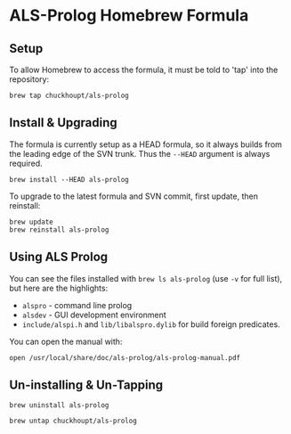 # ALS-Prolog Homebrew Formula

## Setup

To allow Homebrew to access the formula, it must be told to 'tap' into the repository:

`brew tap chuckhoupt/als-prolog`

## Install & Upgrading

The formula is currently setup as a HEAD formula, so it always builds from the leading edge of the SVN trunk.
Thus the `--HEAD` argument is always required.

`brew install --HEAD als-prolog`

To upgrade to the latest formula and SVN commit, first update, then reinstall:

```
brew update
brew reinstall als-prolog
```

## Using ALS Prolog

You can see the files installed with `brew ls als-prolog` (use `-v` for full list), but here are the highlights:

- `alspro` - command line prolog
- `alsdev` - GUI development environment
- `include/alspi.h` and `lib/libalspro.dylib` for build foreign predicates.

You can open the manual with:

`open /usr/local/share/doc/als-prolog/als-prolog-manual.pdf`

## Un-installing & Un-Tapping

`brew uninstall als-prolog`

`brew untap chuckhoupt/als-prolog`
